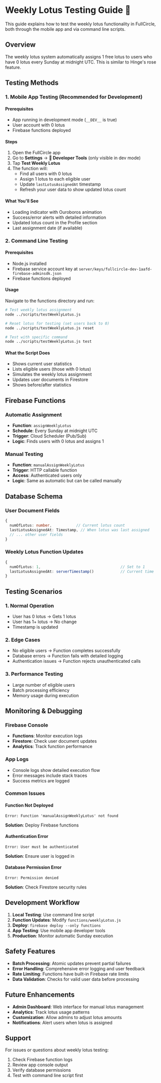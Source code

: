 # Weekly Lotus Testing Guide 🪷

This guide explains how to test the weekly lotus functionality in FullCircle, both through the mobile app and via command line scripts.

## Overview

The weekly lotus system automatically assigns 1 free lotus to users who have 0 lotus every Sunday at midnight UTC. This is similar to Hinge's rose feature.

## Testing Methods

### 1. Mobile App Testing (Recommended for Development)

#### Prerequisites
- App running in development mode (`__DEV__` is true)
- User account with 0 lotus
- Firebase functions deployed

#### Steps
1. Open the FullCircle app
2. Go to **Settings** → **🧪 Developer Tools** (only visible in dev mode)
3. Tap **Test Weekly Lotus**
4. The function will:
   - Find all users with 0 lotus
   - Assign 1 lotus to each eligible user
   - Update `lastLotusAssignedAt` timestamp
   - Refresh your user data to show updated lotus count

#### What You'll See
- Loading indicator with Ouroboros animation
- Success/error alerts with detailed information
- Updated lotus count in the Profile section
- Last assignment date (if available)

### 2. Command Line Testing

#### Prerequisites
- Node.js installed
- Firebase service account key at `server/keys/fullcircle-dev-1aafd-firebase-adminsdk.json`
- Firebase functions deployed

#### Usage

Navigate to the functions directory and run:

```bash
# Test weekly lotus assignment
node ../scripts/testWeeklyLotus.js

# Reset lotus for testing (set users back to 0)
node ../scripts/testWeeklyLotus.js reset

# Test with specific command
node ../scripts/testWeeklyLotus.js test
```

#### What the Script Does
- Shows current user statistics
- Lists eligible users (those with 0 lotus)
- Simulates the weekly lotus assignment
- Updates user documents in Firestore
- Shows before/after statistics

## Firebase Functions

### Automatic Assignment
- **Function**: `assignWeeklyLotus`
- **Schedule**: Every Sunday at midnight UTC
- **Trigger**: Cloud Scheduler (Pub/Sub)
- **Logic**: Finds users with 0 lotus and assigns 1

### Manual Testing
- **Function**: `manualAssignWeeklyLotus`
- **Trigger**: HTTP callable function
- **Access**: Authenticated users only
- **Logic**: Same as automatic but can be called manually

## Database Schema

### User Document Fields
```typescript
{
  numOfLotus: number,           // Current lotus count
  lastLotusAssignedAt: Timestamp, // When lotus was last assigned
  // ... other user fields
}
```

### Weekly Lotus Function Updates
```typescript
{
  numOfLotus: 1,                                    // Set to 1
  lastLotusAssignedAt: serverTimestamp()            // Current time
}
```

## Testing Scenarios

### 1. Normal Operation
- User has 0 lotus → Gets 1 lotus
- User has 1+ lotus → No change
- Timestamp is updated

### 2. Edge Cases
- No eligible users → Function completes successfully
- Database errors → Function fails with detailed logging
- Authentication issues → Function rejects unauthenticated calls

### 3. Performance Testing
- Large number of eligible users
- Batch processing efficiency
- Memory usage during execution

## Monitoring & Debugging

### Firebase Console
- **Functions**: Monitor execution logs
- **Firestore**: Check user document updates
- **Analytics**: Track function performance

### App Logs
- Console logs show detailed execution flow
- Error messages include stack traces
- Success metrics are logged

### Common Issues

#### Function Not Deployed
```
Error: Function 'manualAssignWeeklyLotus' not found
```
**Solution**: Deploy Firebase functions

#### Authentication Error
```
Error: User must be authenticated
```
**Solution**: Ensure user is logged in

#### Database Permission Error
```
Error: Permission denied
```
**Solution**: Check Firestore security rules

## Development Workflow

1. **Local Testing**: Use command line script
2. **Function Updates**: Modify `functions/weeklyLotus.js`
3. **Deploy**: `firebase deploy --only functions`
4. **App Testing**: Use mobile app developer tools
5. **Production**: Monitor automatic Sunday execution

## Safety Features

- **Batch Processing**: Atomic updates prevent partial failures
- **Error Handling**: Comprehensive error logging and user feedback
- **Rate Limiting**: Functions have built-in Firebase rate limits
- **Data Validation**: Checks for valid user data before processing

## Future Enhancements

- **Admin Dashboard**: Web interface for manual lotus management
- **Analytics**: Track lotus usage patterns
- **Customization**: Allow admins to adjust lotus amounts
- **Notifications**: Alert users when lotus is assigned

## Support

For issues or questions about weekly lotus testing:
1. Check Firebase function logs
2. Review app console output
3. Verify database permissions
4. Test with command line script first
